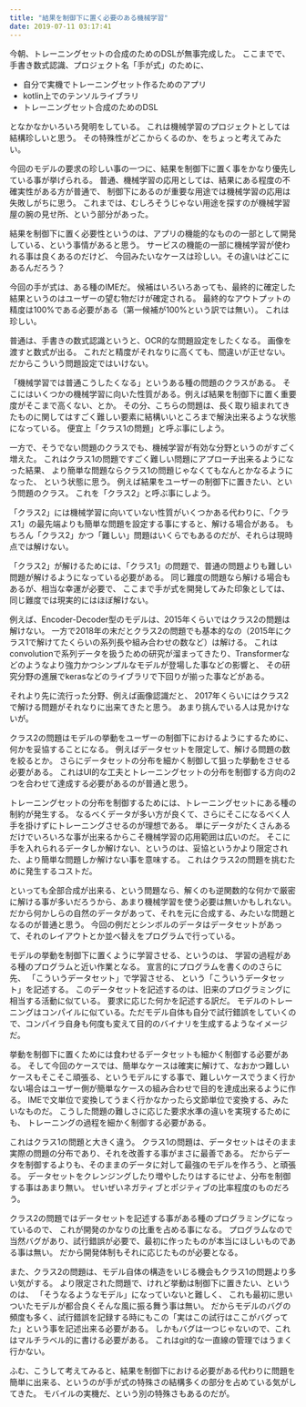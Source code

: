 ```yaml
---
title: "結果を制御下に置く必要のある機械学習"
date: 2019-07-11 03:17:41
---
```


今朝、トレーニングセットの合成のためのDSLが無事完成した。
ここまでで、手書き数式認識、プロジェクト名「手が式」のために、

- 自分で実機でトレーニングセット作るためのアプリ
- kotlin上でのテンソルライブラリ
- トレーニングセット合成のためのDSL

となかなかいろいろ発明をしている。
これは機械学習のプロジェクトとしては結構珍しいと思う。
その特殊性がどこからくるのか、をちょっと考えてみたい。

今回のモデルの要求の珍しい事の一つに、結果を制御下に置く事をかなり優先している事が挙げられる。
普通、機械学習の応用としては、結果にある程度の不確実性がある方が普通で、
制御下にあるのが重要な用途では機械学習の応用は失敗しがちに思う。
これまでは、むしろそうじゃない用途を探すのが機械学習屋の腕の見せ所、という部分があった。

結果を制御下に置く必要性というのは、アプリの機能的なものの一部として開発している、という事情があると思う。
サービスの機能の一部に機械学習が使われる事は良くあるのだけど、
今回みたいなケースは珍しい。その違いはどこにあるんだろう？

今回の手が式は、ある種のIMEだ。
候補はいろいろあっても、最終的に確定した結果というのはユーザーの望む物だけが確定される。
最終的なアウトプットの精度は100%である必要がある（第一候補が100%という訳では無い）。
これは珍しい。

普通は、手書きの数式認識というと、OCR的な問題設定をしたくなる。
画像を渡すと数式が出る。
これだと精度がそれなりに高くても、間違いが正せない。だからこういう問題設定ではいけない。

「機械学習では普通こうしたくなる」というある種の問題のクラスがある。
そこにはいくつかの機械学習に向いた性質がある。例えば結果を制御下に置く重要度がそこまで高くない、とか。
その分、こちらの問題は、長く取り組まれてきたものに関してはすごく難しい要素に結構いいところまで解決出来るような状態になっている。
便宜上「クラス1の問題」と呼ぶ事にしよう。

一方で、そうでない問題のクラスでも、機械学習が有効な分野というのがすごく増えた。
これはクラス1の問題ですごく難しい問題にアプローチ出来るようになった結果、
より簡単な問題ならクラス1の問題じゃなくてもなんとかなるようになった、
という状態に思う。
例えば結果をユーザーの制御下に置きたい、という問題のクラス。
これを「クラス2」と呼ぶ事にしよう。

「クラス2」には機械学習に向いていない性質がいくつかある代わりに、「クラス1」の最先端よりも簡単な問題を設定する事にすると、解ける場合がある。
もちろん「クラス2」かつ「難しい」問題はいくらでもあるのだが、それらは現時点では解けない。

「クラス2」が解けるためには、「クラス1」の問題で、普通の問題よりも難しい問題が解けるようになっている必要がある。
同じ難度の問題なら解ける場合もあるが、相当な幸運が必要で、
ここまで手が式を開発してみた印象としては、同じ難度では現実的にはほぼ解けない。

例えば、Encoder-Decoder型のモデルは、2015年くらいではクラス2の問題は解けない。
一方で2018年の末だとクラス2の問題でも基本的なの（2015年にクラス1で解けてたくらいの系列長や組み合わせの数など）は解ける。
これはconvolutionで系列データを扱うための研究が溜まってきたり、Transformerなどのようなより強力かつシンプルなモデルが登場した事などの影響と、
その研究分野の進展でkerasなどのライブラリで下回りが揃った事などがある。

それより先に流行った分野、例えば画像認識だと、
2017年くらいにはクラス2で解ける問題がそれなりに出来てきたと思う。
あまり挑んでいる人は見かけないが。

クラス2の問題はモデルの挙動をユーザーの制御下におけるようにするために、何かを妥協することになる。
例えばデータセットを限定して、解ける問題の数を絞るとか。
さらにデータセットの分布を細かく制御して狙った挙動をさせる必要がある。
これはUI的な工夫とトレーニングセットの分布を制御する方向の2つを合わせて達成する必要があるのが普通と思う。

トレーニングセットの分布を制御するためには、トレーニングセットにある種の制約が発生する。
なるべくデータが多い方が良くて、さらにそこになるべく人手を掛けずにトレーニングさせるのが理想である。
単にデータがたくさんあるだけでいろいろな事が出来るからこそ機械学習の応用範囲は広いのだ。
そこに手を入れられるデータしか解けない、というのは、妥協というかより限定された、より簡単な問題しか解けない事を意味する。
これはクラス2の問題を挑むために発生するコストだ。

といっても全部合成が出来る、という問題なら、解くのも逆関数的な何かで厳密に解ける事が多いだろうから、あまり機械学習を使う必要は無いかもしれない。
だから何かしらの自然のデータがあって、それを元に合成する、みたいな問題となるのが普通と思う。
今回の例だとシンボルのデータはデータセットがあって、それのレイアウトとか並べ替えをプログラムで行っている。

モデルの挙動を制御下に置くように学習させる、というのは、
学習の過程がある種のプログラムと近い作業となる。
宣言的にプログラムを書くののさらに先、
「こういうデータセット」で学習させる、
という「こういうデータセット」を記述する。
このデータセットを記述するのは、旧来のプログラミングに相当する活動に似ている。
要求に応じた何かを記述する訳だ。
モデルのトレーニングはコンパイルに似ている。ただモデル自体も自分で試行錯誤をしていくので、コンパイラ自身も何度も変えて目的のバイナリを生成するようなイメージだ。

挙動を制御下に置くためには食わせるデータセットも細かく制御する必要がある。
そして今回のケースでは、簡単なケースは確実に解けて、なおかつ難しいケースもそこそこ頑張る、というモデルにする事で、難しいケースでうまく行かない場合はユーザー側が簡単なケースの組み合わせで目的を達成出来るように作る。
IMEで文単位で変換してうまく行かなかったら文節単位で変換する、みたいなものだ。
こうした問題の難しさに応じた要求水準の違いを実現するためにも、
トレーニングの過程を細かく制御する必要がある。

これはクラス1の問題と大きく違う。
クラス1の問題は、データセットはそのまま実際の問題の分布であり、それを改善する事がまさに最善である。
だからデータを制御するよりも、そのままのデータに対して最強のモデルを作ろう、と頑張る。
データセットをクレンジングしたり増やしたりはするにせよ、分布を制御する事はあまり無い。
せいぜいネガティブとポジティブの比率程度のものだろう。

クラス2の問題ではデータセットを記述する事がある種のプログラミングになっているので、
これが開発のかなりの比重を占める事になる。
プログラムなので当然バグがあり、試行錯誤が必要で、最初に作ったものが本当にほしいものである事は無い。
だから開発体制もそれに応じたものが必要となる。

また、クラス2の問題は、モデル自体の構造をいじる機会もクラス1の問題より多い気がする。
より限定された問題で、けれど挙動は制御下に置きたい、というのは、
「そうなるようなモデル」になっていないと難しく、
これも最初に思いついたモデルが都合良くそんな風に振る舞う事は無い。
だからモデルのバグの頻度も多く、試行錯誤を記録する時にもこの「実はこの試行はここがバグってた」という事を記述出来る必要がある。
しかもバグは一つじゃないので、これはマルチラベル的に書ける必要がある。
これはgit的な一直線の管理ではうまく行かない。

ふむ、こうして考えてみると、結果を制御下における必要がある代わりに問題を簡単に出来る、というのが手が式の特殊さの結構多くの部分を占めている気がしてきた。
モバイルの実機だ、という別の特殊さもあるのだが。